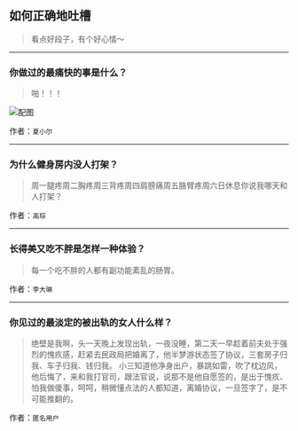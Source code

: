 ## 如何正确地吐槽

> 看点好段子，有个好心情～


 
---

### 你做过的最痛快的事是什么？

> 啪！！！



![配图](http://pic1.zhimg.com/70/v2-89669f565778dac5a0f4cc61ecfa6b54_b.jpg)


作者：`夏小尔`

---

### 为什么健身房内没人打架？

> 周一腿疼周二胸疼周三背疼周四肩膀痛周五胳臂疼周六日休息你说我哪天和人打架？


作者：`高琮`

---

### 长得美又吃不胖是怎样一种体验？

> 每一个吃不胖的人都有副功能紊乱的肠胃。


作者：`李大琳`

---

### 你见过的最淡定的被出轨的女人什么样？

> 绝壁是我啊，头一天晚上发现出轨，一夜没睡，第二天一早趁着前夫处于强烈的愧疚感，赶紧去民政局把婚离了，他半梦游状态签了协议，三套房子归我、车子归我、钱归我。
> 小三知道他净身出户，暴跳如雷，吹了枕边风，他后悔了，来和我打官司，跟法官说，说那不是他自愿签的，是出于愧疚、怕我做傻事，呵呵，稍微懂点法的人都知道，离婚协议，一旦签字了，是不可能推翻的。


作者：`匿名用户`